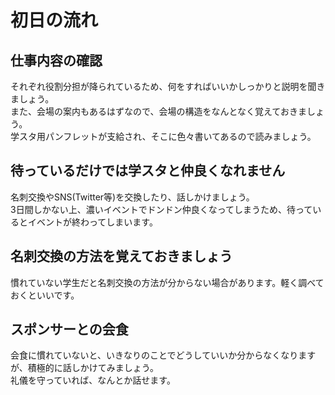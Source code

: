 # 初日の流れ

## 仕事内容の確認
それぞれ役割分担が降られているため、何をすればいいかしっかりと説明を聞きましょう。   
また、会場の案内もあるはずなので、会場の構造をなんとなく覚えておきましょう。    
学スタ用パンフレットが支給され、そこに色々書いてあるので読みましょう。

## 待っているだけでは学スタと仲良くなれません
名刺交換やSNS(Twitter等)を交換したり、話しかけましょう。    
3日間しかない上、濃いイベントでドンドン仲良くなってしまうため、待っているとイベントが終わってしまいます。    

## 名刺交換の方法を覚えておきましょう
慣れていない学生だと名刺交換の方法が分からない場合があります。軽く調べておくといいです。

## スポンサーとの会食
会食に慣れていないと、いきなりのことでどうしていいか分からなくなりますが、積極的に話しかけてみましょう。    
礼儀を守っていれば、なんとか話せます。
